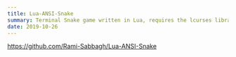 ```yaml
---
title: Lua-ANSI-Snake
summary: Terminal Snake game written in Lua, requires the lcurses library, an ANSI compliant terminal and luasocket.
date: 2019-10-26
---
```


https://github.com/Rami-Sabbagh/Lua-ANSI-Snake